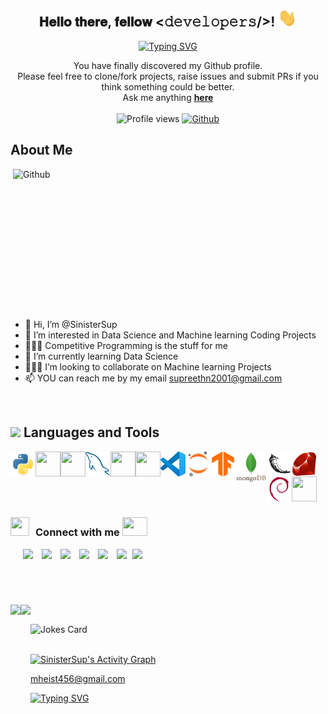 <div align="center">
<h2> 𝐇𝐞𝐥𝐥𝐨 𝐭𝐡𝐞𝐫𝐞, 𝐟𝐞𝐥𝐥𝐨𝐰 <𝚍𝚎𝚟𝚎𝚕𝚘𝚙𝚎𝚛𝚜/>! <img src="https://github.com/ABSphreak/ABSphreak/blob/master/gifs/Hi.gif" width="30px"></h2>
</div>

<div align="center" width="50">

[![Typing SVG](https://readme-typing-svg.demolab.com?font=Ubuntu+Sans+Mono&size=23&duration=2000&color=25C8F7&multiline=true&width=435&height=58&lines=Welcome+to;SinisterSup's+Github)](https://git.io/typing-svg)

</div>

<div align="center">

You have finally discovered my Github profile. <br>
Please feel free to clone/fork projects, raise issues and submit PRs if you think something could be better. <br>
Ask me anything <a href="https://github.com/SinisterSup/SinisterSup/issues/new"><b>here</b></a>
<br>    
![Profile views](https://visitor-badge.glitch.me/badge?page_id=SinisterSup.SinisterSup&left_text=MyProfileViews)
[![Github](https://img.shields.io/github/followers/SinisterSup?label=Follow&style=social)](https://github.com/SinisterSup)

</div>

<h2> About Me </h2>

<img width="500" height="240" align="right" alt="Github" src="https://www.bitcoinbazis.hu/wp-content/uploads/2019/01/Github-aktivit%C3%A1s-blokkl%C3%A1nc.png" />

- 👋 Hi, I’m @SinisterSup
- 👀 I’m interested in Data Science and Machine learning Coding Projects
- 👨🏻‍💻 Competitive Programming is the stuff for me 
- 🌱 I’m currently learning Data Science
- 👨🏻‍💻 I’m looking to collaborate on Machine learning Projects
- 📫 YOU can reach me by my email supreethn2001@gmail.com

<br>

<h2><img src = "https://media2.giphy.com/media/QssGEmpkyEOhBCb7e1/giphy.gif?cid=ecf05e47a0n3gi1bfqntqmob8g9aid1oyj2wr3ds3mg700bl&rid=giphy.gif" width = 32px> Languages and Tools</h2>
    
<img align="left" height="40" width="40" src="https://github.com/devicons/devicon/blob/master/icons/python/python-original.svg" />
<img align="left" height="40" width="40" src="https://cdn.iconscout.com/icon/free/png-512/c-programming-569564.png" />
<img align="left" height="40" width="40" src="https://images.vexels.com/media/users/3/166401/isolated/preview/b82aa7ac3f736dd78570dd3fa3fa9e24-java-programming-language-icon-by-vexels.png" />
<img align="left" height="40" width="40" src="https://github.com/devicons/devicon/blob/master/icons/mysql/mysql-original.svg" />
<img align="left" height="40" width="40" src="https://upload.wikimedia.org/wikipedia/commons/thumb/3/3f/Git_icon.svg/1024px-Git_icon.svg.png" />
<img align="left" height="40" width="40" src="https://www.chrisatmachine.com/icons/neovimN.png" />
<img align="left" height="40" width="40" src="https://raw.githubusercontent.com/github/explore/80688e429a7d4ef2fca1e82350fe8e3517d3494d/topics/visual-studio-code/visual-studio-code.png" />
<img align="left" height="40" width="40" src="https://github.com/devicons/devicon/blob/master/icons/jupyter/jupyter-original.svg" />
<img align="left" height="40" width="40" src="https://github.com/devicons/devicon/blob/master/icons/tensorflow/tensorflow-original.svg" />    
<img align="left" height="50" width="50" src="https://github.com/devicons/devicon/blob/master/icons/mongodb/mongodb-original-wordmark.svg" />
<img align="left" height="40" width="40" src="https://github.com/devicons/devicon/blob/master/icons/flask/flask-original.svg" />
<img align="left" height="40" width="40" src="https://github.com/devicons/devicon/blob/master/icons/ruby/ruby-original.svg" />
<img align="left" height="40" width="40" src="https://github.com/devicons/devicon/blob/master/icons/debian/debian-original.svg" />
<img height="40" width="40" src="https://i.imgur.com/xTF9DUa.png" />

<br/>

<h3 align="left" > <img src="https://media.giphy.com/media/iY8CRBdQXODJSCERIr/giphy.gif" width="30" height="30" style="margin-right: 10px;">Connect with me <img src="https://raw.githubusercontent.com/ShahriarShafin/ShahriarShafin/main/Assets/handshake.gif" width="40" height="30" style="margin-right: 10px;"> </h3>

<p align="left">

 <div align="left"  class="icons-social" style="margin-left: 10px;">
        <a style="margin-left: 10px;"  target="_blank" href="https://www.linkedin.com/in/supreeth-n-600991230/">
		<img src="https://img.icons8.com/doodle/40/000000/linkedin--v2.png"></a>
        <a style="margin-left: 10px;" target="_blank" href="https://github.com/SinisterSup">
		<img src="https://img.icons8.com/doodle/40/000000/github--v1.png"></a>
	<a style="margin-left: 10px;" target="_blank" href="https://twitter.com/SupreethN12">
		<img src="https://img.icons8.com/doodle/1x/twitter-squared--v2.png" ></a>
	<a style="margin-left: 10px;" target="_blank" href="mailto:mheist456@gmail.com">
		<img src="https://piunikaweb.com/wp-content/uploads/2021/08/Gmail-1.jpg" width="40"></a>
        <a style="margin-left: 10px;" target="_blank" href="https://www.codewars.com/users/SinisterSup">
		<img src="https://i.imgur.com/vpgdrae.png" width="40"></a>
	<a style="margin-left: 10px;" target="_blank" href="https://www.hackerrank.com/SinisterDoc">
		<img src="https://upload.wikimedia.org/wikipedia/commons/thumb/4/40/HackerRank_Icon-1000px.png/480px-HackerRank_Icon-1000px.png" width="40"></a>
	<a style="margin-left: 5px;" target="_blank" href="https://github.com/SinisterSup/Me.io/blob/main/Supreeth%20N.pdf">
		<img src="https://img.icons8.com/plasticine/0.5x/resume.png" ></a>
      </div>

</p>
<br/>

#

<p align="center">
    <img align="left" src="https://github-readme-stats.vercel.app/api?username=SinisterSup&show_icons=true&theme=tokyonight&hide_border=true&layout=compact&count_private=true&include_all_commits=true"/>    
    <img align="left" height="195px" src="https://github-readme-stats.vercel.app/api/top-langs/?username=SinisterSup&theme=tokyonight&layout=compact&hide_border=true" />
</p>
</details>
<br/>     
        
   ![Jokes Card](https://readme-jokes.vercel.app/api?theme=tokyonight&hide_border=true&layout=compact)
      
<br/>
   <a href="https://github.com/SinisterSup"><img alt="SinisterSup's Activity Graph" src="https://activity-graph.herokuapp.com/graph?username=SinisterSup&custom_title=SinisterSup's%20Contribution%20Graph&theme=react-dark" /></a>
<br/>

mheist456@gmail.com

[![Typing SVG](https://readme-typing-svg.demolab.com?font=Ubuntu+Sans+Mono&size=25&duration=4500&pause=200&color=2CCAF7&multiline=true&width=1000&height=66&lines=Always+code+as+if+the+person+who+ends+up+maintaining+your+code+;will+be+a+violent+psychopath+who+knows+where+you+live.+%F0%9F%98%82)](https://git.io/typing-svg)

<!---
SinisterSup/SinisterSup is a ✨ special ✨ repository because its `README.md` (this file) appears on your GitHub profile.
You can click the Preview link to take a look at your changes.
--->
